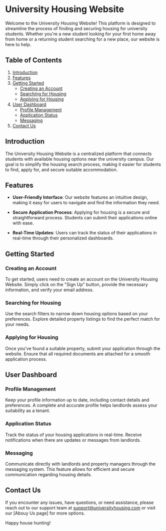 # University Housing Website

Welcome to the University Housing Website! This platform is designed to streamline the process of finding and securing housing for university students. Whether you're a new student looking for your first home away from home or a returning student searching for a new place, our website is here to help.

## Table of Contents
1. [Introduction](#introduction)
2. [Features](#features)
3. [Getting Started](#getting-started)
   - [Creating an Account](#creating-an-account)
   - [Searching for Housing](#searching-for-housing)
   - [Applying for Housing](#applying-for-housing)
4. [User Dashboard](#user-dashboard)
   - [Profile Management](#profile-management)
   - [Application Status](#application-status)
   - [Messaging](#messaging)
5. [Contact Us](#contact-us)

## Introduction

The University Housing Website is a centralized platform that connects students with available housing options near the university campus. Our goal is to simplify the housing search process, making it easier for students to find, apply for, and secure suitable accommodation.

## Features

- **User-Friendly Interface**: Our website features an intuitive design, making it easy for users to navigate and find the information they need.

- **Secure Application Process**: Applying for housing is a secure and straightforward process. Students can submit their applications online with ease.

- **Real-Time Updates**: Users can track the status of their applications in real-time through their personalized dashboards.

## Getting Started

### Creating an Account

To get started, users need to create an account on the University Housing Website. Simply click on the "Sign Up" button, provide the necessary information, and verify your email address.

### Searching for Housing

Use the search filters to narrow down housing options based on your preferences. Explore detailed property listings to find the perfect match for your needs.

### Applying for Housing

Once you've found a suitable property, submit your application through the website. Ensure that all required documents are attached for a smooth application process.

## User Dashboard

### Profile Management

Keep your profile information up to date, including contact details and preferences. A complete and accurate profile helps landlords assess your suitability as a tenant.

### Application Status

Track the status of your housing applications in real-time. Receive notifications when there are updates or messages from landlords.

### Messaging

Communicate directly with landlords and property managers through the messaging system. This feature allows for efficient and secure communication regarding housing details.



## Contact Us

If you encounter any issues, have questions, or need assistance, please reach out to our support team at support@universityhousing.com or visit our [Abouy Us page] for more options.

Happy house hunting!


